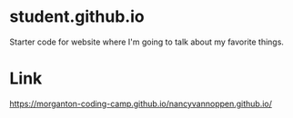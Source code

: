 # student.github.io
Starter code for website where I'm going to talk about my favorite things.

# Link
https://morganton-coding-camp.github.io/nancyvannoppen.github.io/
